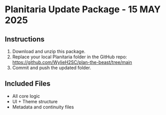 # Planitaria Update Package - 15 MAY 2025

## Instructions
1. Download and unzip this package.
2. Replace your local Planitaria folder in the GitHub repo:
   https://github.com/WylieH2SC/plan-the-beast/tree/main
3. Commit and push the updated folder.

## Included Files
- All core logic
- UI + Theme structure
- Metadata and continuity files

